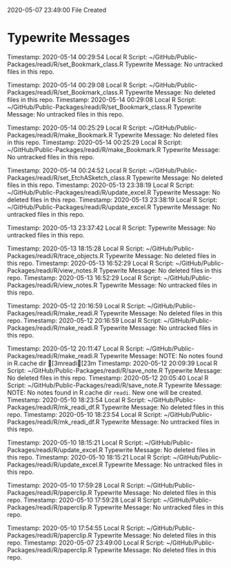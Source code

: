 2020-05-07 23:49:00 	File Created

# Typewrite Messages
Timestamp:	2020-05-14 00:29:54
Local R Script:	~/GitHub/Public-Packages/readi/R/set_Bookmark_class.R
Typewrite Message:	No untracked files in this repo.

Timestamp:	2020-05-14 00:29:08
Local R Script:	~/GitHub/Public-Packages/readi/R/set_Bookmark_class.R
Typewrite Message:	No deleted files in this repo.
Timestamp:	2020-05-14 00:29:08
Local R Script:	~/GitHub/Public-Packages/readi/R/set_Bookmark_class.R
Typewrite Message:	No untracked files in this repo.

Timestamp:	2020-05-14 00:25:29
Local R Script:	~/GitHub/Public-Packages/readi/R/make_Bookmark.R
Typewrite Message:	No deleted files in this repo.
Timestamp:	2020-05-14 00:25:29
Local R Script:	~/GitHub/Public-Packages/readi/R/make_Bookmark.R
Typewrite Message:	No untracked files in this repo.

Timestamp:	2020-05-14 00:24:52
Local R Script:	~/GitHub/Public-Packages/readi/R/set_EtchASketch_class.R
Typewrite Message:	No deleted files in this repo.
Timestamp:	2020-05-13 23:38:19
Local R Script:	~/GitHub/Public-Packages/readi/R/update_excel.R
Typewrite Message:	No deleted files in this repo.
Timestamp:	2020-05-13 23:38:19
Local R Script:	~/GitHub/Public-Packages/readi/R/update_excel.R
Typewrite Message:	No untracked files in this repo.

Timestamp:	2020-05-13 23:37:42
Local R Script:	
Typewrite Message:	No untracked files in this repo.

Timestamp:	2020-05-13 18:15:28
Local R Script:	~/GitHub/Public-Packages/readi/R/trace_objects.R
Typewrite Message:	No deleted files in this repo.
Timestamp:	2020-05-13 16:52:29
Local R Script:	~/GitHub/Public-Packages/readi/R/view_notes.R
Typewrite Message:	No deleted files in this repo.
Timestamp:	2020-05-13 16:52:29
Local R Script:	~/GitHub/Public-Packages/readi/R/view_notes.R
Typewrite Message:	No untracked files in this repo.

Timestamp:	2020-05-12 20:16:59
Local R Script:	~/GitHub/Public-Packages/readi/R/make_readi.R
Typewrite Message:	No deleted files in this repo.
Timestamp:	2020-05-12 20:16:59
Local R Script:	~/GitHub/Public-Packages/readi/R/make_readi.R
Typewrite Message:	No untracked files in this repo.

Timestamp:	2020-05-12 20:11:47
Local R Script:	~/GitHub/Public-Packages/readi/R/make_readi.R
Typewrite Message:	NOTE: No notes found in R.cache dir [3mreadi[23m
Timestamp:	2020-05-12 20:09:39
Local R Script:	~/GitHub/Public-Packages/readi/R/save_note.R
Typewrite Message:	No deleted files in this repo.
Timestamp:	2020-05-12 20:05:40
Local R Script:	~/GitHub/Public-Packages/readi/R/save_note.R
Typewrite Message:	NOTE: No notes found in R.cache dir ` readi `. New one will be created.
Timestamp:	2020-05-10 18:23:54
Local R Script:	~/GitHub/Public-Packages/readi/R/mk_readi_df.R
Typewrite Message:	No deleted files in this repo.
Timestamp:	2020-05-10 18:23:54
Local R Script:	~/GitHub/Public-Packages/readi/R/mk_readi_df.R
Typewrite Message:	No untracked files in this repo.

Timestamp:	2020-05-10 18:15:21
Local R Script:	~/GitHub/Public-Packages/readi/R/update_excel.R
Typewrite Message:	No deleted files in this repo.
Timestamp:	2020-05-10 18:15:21
Local R Script:	~/GitHub/Public-Packages/readi/R/update_excel.R
Typewrite Message:	No untracked files in this repo.

Timestamp:	2020-05-10 17:59:28
Local R Script:	~/GitHub/Public-Packages/readi/R/paperclip.R
Typewrite Message:	No deleted files in this repo.
Timestamp:	2020-05-10 17:59:28
Local R Script:	~/GitHub/Public-Packages/readi/R/paperclip.R
Typewrite Message:	No untracked files in this repo.

Timestamp:	2020-05-10 17:54:55
Local R Script:	~/GitHub/Public-Packages/readi/R/paperclip.R
Typewrite Message:	No deleted files in this repo.
Timestamp:	2020-05-07 23:49:00
Local R Script:	~/GitHub/Public-Packages/readi/R/paperclip.R
Typewrite Message:	No deleted files in this repo.

